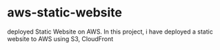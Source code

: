 # aws-static-website
deployed Static Website on AWS. In this project, i have deployed a static website to AWS using S3, CloudFront
